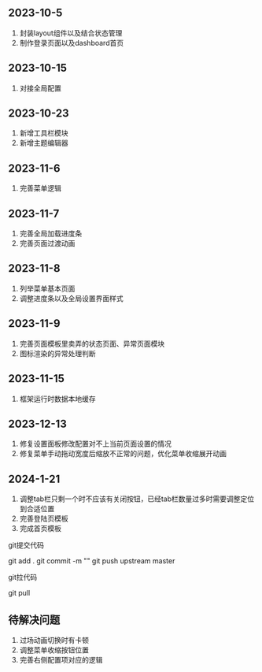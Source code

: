 ## 2023-10-5

1. 封装layout组件以及结合状态管理
2. 制作登录页面以及dashboard首页

## 2023-10-15

1. 对接全局配置

## 2023-10-23

1. 新增工具栏模块
2. 新增主题编辑器

## 2023-11-6

1. 完善菜单逻辑

## 2023-11-7

1. 完善全局加载进度条
2. 完善页面过渡动画

## 2023-11-8

1. 列举菜单基本页面
2. 调整进度条以及全局设置界面样式

## 2023-11-9

1. 完善页面模板里卖弄的状态页面、异常页面模块
2. 图标渲染的异常处理判断

## 2023-11-15

1. 框架运行时数据本地缓存

## 2023-12-13

1. 修复设置面板修改配置对不上当前页面设置的情况
2. 修复菜单手动拖动宽度后缩放不正常的问题，优化菜单收缩展开动画

## 2024-1-21

1. 调整tab栏只剩一个时不应该有关闭按钮，已经tab栏数量过多时需要调整定位到合适位置
2. 完善登陆页模板
3. 完成首页模板

git提交代码

git add .
git commit -m ""
git push upstream master

git拉代码

git pull

## 待解决问题

1. 过场动画切换时有卡顿
2. 调整菜单收缩按钮位置
3. 完善右侧配置项对应的逻辑